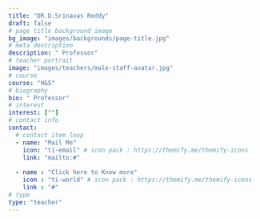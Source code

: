 ```yaml
---
title: "DR.D.Srinavas Reddy"
draft: false
# page title background image
bg_image: "images/backgrounds/page-title.jpg"
# meta description
description: " Professor"
# teacher portrait
image: "images/teachers/male-staff-avatar.jpg"
# course
course: "H&S"
# biography
bio: " Professor"
# interest
interest: [""]
# contact info
contact:
  # contact item loop
  - name: "Mail Me"
    icon: "ti-email" # icon pack : https://themify.me/themify-icons
    link: "mailto:#"
  
  - name : "Click here to Know more"
    icon : "ti-world" # icon pack : https://themify.me/themify-icons
    link : "#"
# type
type: "teacher"
---
```


